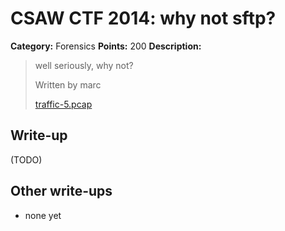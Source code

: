 # CSAW CTF 2014: why not sftp?

**Category:** Forensics
**Points:** 200
**Description:**

> well seriously, why not?
>
> Written by marc
>
> [traffic-5.pcap](traffic-5.pcap)

## Write-up

(TODO)

## Other write-ups

* none yet
